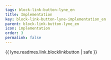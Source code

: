 ```yaml
---
tags: block-link-button-lyne_en
title: Implementation
key: block-link-button-lyne-implementation_en
parent: block-link-button-lyne_en
icon: implementation
order: 3
permalink: false  
---
```

{{ lyne.readmes.link.blocklinkbutton | safe }}


